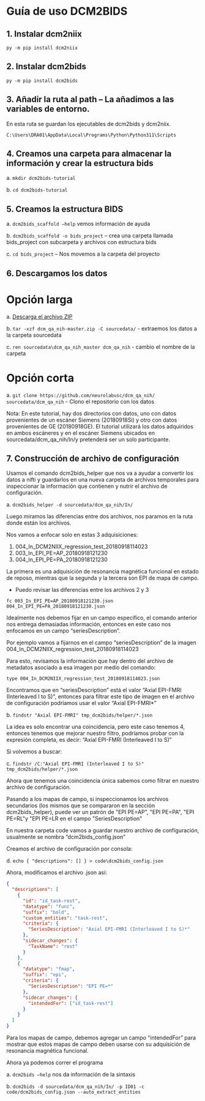 # Guía de uso DCM2BIDS

## 1. Instalar dcm2niix
   `py -m pip install dcm2niix`

## 2. Instalar dcm2bids
   `py -m pip install dcm2bids`

## 3. Añadir la ruta al path – La añadimos a las variables de entorno.
   En esta ruta se guardan los ejecutables de dcm2bids y dcm2niix.

   `C:\Users\DRA01\AppData\Local\Programs\Python\Python311\Scripts`

## 4. Creamos una carpeta para almacenar la información y crear la estructura bids
   a. `mkdir dcm2bids-tutorial`
   
   b. `cd dcm2bids-tutorial`

## 5. Creamos la estructura BIDS
   a. `dcm2bids_scaffold –help` vemos información de ayuda
   
   b. `dcm2bids_scaffold -o bids_project` – crea una carpeta llamada bids_project con subcarpeta y archivos con estructura bids
   
   c. `cd bids_project` – Nos movemos a la carpeta del proyecto

## 6. Descargamos los datos
   # Opción larga
   a. [Descarga el archivo ZIP](https://github.com/neurolabusc/dcm_qa_nih/archive/refs/heads/master.zip)
   
   b. `tar -xzf dcm_qa_nih-master.zip -C sourcedata/` - extraemos los datos a la carpeta sourcedata
   
   c. `ren sourcedata\dcm_qa_nih_master dcm_qa_nih` - cambio el nombre de la carpeta
   
   # Opción corta
   a. `git clone https://github.com/neurolabusc/dcm_qa_nih/ sourcedata/dcm_qa_nih` - Clono el repositorio con los datos

   Nota: En este tutorial, hay dos directorios con datos, uno con datos provenientes de un escáner Siemens (20180918Si) y otro con datos provenientes de GE (20180918GE). El tutorial utilizará los datos adquiridos en ambos escáneres y en el escáner Siemens ubicados en sourcedata/dcm_qa_nih/In/y pretenderá ser un solo participante.

## 7. Construcción de archivo de configuración
   Usamos el comando dcm2bids_helper que nos va a ayudar a convertir los datos a nifti y guardarlos en una nueva carpeta de archivos temporales para inspeccionar la información que contienen y nutrir el archivo de configuración.
   
   a. `dcm2bids_helper -d sourcedata/dcm_qa_nih/In/`
   
   Luego miramos las diferencias entre dos archivos, nos paramos en la ruta donde están los archivos.
   
   Nos vamos a enfocar solo en estas 3 adquisiciones:
   1. 004_In_DCM2NIIX_regression_test_20180918114023
   2. 003_In_EPI_PE=AP_20180918121230
   3. 004_In_EPI_PE=PA_20180918121230
   
   La primera es una adquisición de resonancia magnética funcional en estado de reposo, mientras que la segunda y la tercera son EPI de mapa de campo.
   
   - Puedo revisar las diferencias entre los archivos 2 y 3
   
   `fc 003_In_EPI_PE=AP_20180918121230.json 004_In_EPI_PE=PA_20180918121230.json`
   
   Idealmente nos debemos fijar en un campo especifico, el comando anterior nos entrega demasiadas información, entonces en este caso nos enfocamos en un campo “seriesDescription”.
   
   Por ejemplo vamos a fijarnos en el campo “seriesDescription” de la imagen 004_In_DCM2NIIX_regression_test_20180918114023
   
   Para esto, revisamos la información que hay dentro del archivo de metadatos asociado a esa imagen por medio del comando:
   
   `type 004_In_DCM2NIIX_regression_test_20180918114023.json`
   
   Encontramos que en “seriesDescription” está el valor “Axial EPI-FMRI (Interleaved I to S)", entonces para filtrar este tipo de imagen en el archivo de configuración podríamos usar el valor “Axial EPI-FMRI*”
   
   b. `findstr "Axial EPI-FMRI" tmp_dcm2bids/helper/*.json`
   
   La idea es solo encontrar una coincidencia, pero este caso tenemos 4, entonces tenemos que mejorar nuestro filtro, podríamos probar con la expresión completa, es decir: “Axial EPI-FMRI (Interleaved I to S)"
   
   Si volvemos a buscar:
   
   c. `findstr /C:"Axial EPI-FMRI (Interleaved I to S)" tmp_dcm2bids/helper/*.json`
   
   Ahora que tenemos una coincidencia única sabemos como filtrar en nuestro archivo de configuración.
   
   Pasando a los mapas de campo, si inspeccionamos los archivos secundarios (los mismos que se compararon en la sección dcm2bids_helper), puede ver un patrón de "EPI PE=AP", "EPI PE=PA", "EPI PE=RL"y "EPI PE=LR en el campo "SeriesDescription"
   
   En nuestra carpeta code vamos a guardar nuestro archivo de configuración, usualmente se nombra “dcm2bids_config.json”
   
   Creamos el archivo de configuración por consola:
   
   d. `echo { "descriptions": [] } > code\dcm2bids_config.json`
   
   Ahora, modificamos el archivo .json así:

```json
{
  "descriptions": [
    {
      "id": "id_task-rest",
      "datatype": "func",
      "suffix": "bold",
      "custom_entities": "task-rest",
      "criteria": {
        "SeriesDescription": "Axial EPI-FMRI (Interleaved I to S)*"
      },
      "sidecar_changes": {
        "TaskName": "rest"
      }
    },
    {
      "datatype": "fmap",
      "suffix": "epi",
      "criteria": {
        "SeriesDescription": "EPI PE=*"
      },
      "sidecar_changes": {
        "intendedFor": ["id_task-rest"]
      }
    }
  ]
}
```

Para los mapas de campo, debemos agregar un campo "intendedFor” para mostrar que estos mapas de campo deben usarse con su adquisición de resonancia magnética funcional.

Ahora ya podemos correr el programa

a. `dcm2bids –help` nos da información de la sintaxis

b. `dcm2bids -d sourcedata/dcm_qa_nih/In/ -p ID01 -c code/dcm2bids_config.json --auto_extract_entities`
